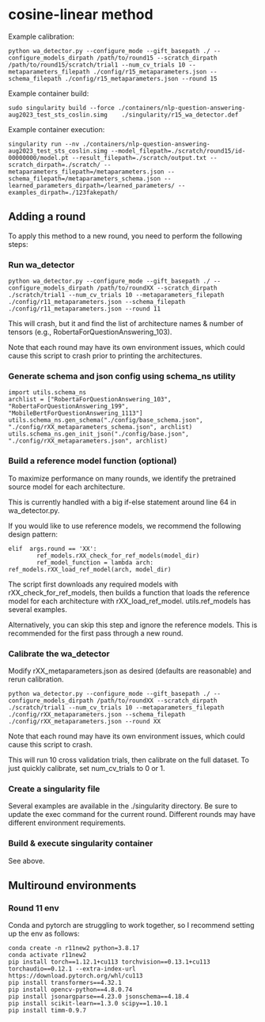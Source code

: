 # cosine-linear method

Example calibration: 
```
python wa_detector.py --configure_mode --gift_basepath ./ --configure_models_dirpath /path/to/round15 --scratch_dirpath /path/to/round15/scratch/trial1 --num_cv_trials 10 --metaparameters_filepath ./config/r15_metaparameters.json --schema_filepath ./config/r15_metaparameters.json --round 15
```

Example container build: 
```
sudo singularity build --force ./containers/nlp-question-answering-aug2023_test_sts_coslin.simg    ./singularity/r15_wa_detector.def
```

Example container execution: 
```
singularity run --nv ./containers/nlp-question-answering-aug2023_test_sts_coslin.simg --model_filepath=./scratch/round15/id-00000000/model.pt --result_filepath=./scratch/output.txt --scratch_dirpath=./scratch/ --metaparameters_filepath=/metaparameters.json --schema_filepath=/metaparameters_schema.json --learned_parameters_dirpath=/learned_parameters/ --examples_dirpath=./123fakepath/
```

## Adding a round
To apply this method to a new round, you need to perform the following steps:

### Run wa_detector
```
python wa_detector.py --configure_mode --gift_basepath ./ --configure_models_dirpath /path/to/roundXX --scratch_dirpath ./scratch/trial1 --num_cv_trials 10 --metaparameters_filepath ./config/r11_metaparameters.json --schema_filepath ./config/r11_metaparameters.json --round 11
```
This will crash, but it and find the list of architecture names & number of tensors (e.g., RobertaForQuestionAnswering_103).

Note that each round may have its own environment issues, which could cause this script to crash prior to printing the architectures.

### Generate schema and json config using schema_ns utility
```
import utils.schema_ns
archlist = ["RobertaForQuestionAnswering_103", "RobertaForQuestionAnswering_199", "MobileBertForQuestionAnswering_1113"]
utils.schema_ns.gen_schema("./config/base_schema.json", "./config/rXX_metaparameters_schema.json", archlist)
utils.schema_ns.gen_init_json("./config/base.json", "./config/rXX_metaparameters.json", archlist)
```

### Build a reference model function (optional) 
To maximize performance on many rounds, we identify the pretrained source model for each architecture. 

This is currently handled with a big if-else statement around line 64 in wa_detector.py. 

If you would like to use reference models, we recommend the following design pattern:
```
elif  args.round == 'XX':
        ref_models.rXX_check_for_ref_models(model_dir)
        ref_model_function = lambda arch: ref_models.rXX_load_ref_model(arch, model_dir)
```
The script first downloads any required models with rXX_check_for_ref_models, then builds a function that loads the reference model for each architecture with rXX_load_ref_model. utils.ref_models has several examples. 

Alternatively, you can skip this step and ignore the reference models. This is recommended for the first pass through a new round. 

### Calibrate the wa_detector
Modify rXX_metaparameters.json as desired (defaults are reasonable) and rerun calibration.

```
python wa_detector.py --configure_mode --gift_basepath ./ --configure_models_dirpath /path/to/roundXX --scratch_dirpath ./scratch/trial1 --num_cv_trials 10 --metaparameters_filepath ./config/rXX_metaparameters.json --schema_filepath ./config/rXX_metaparameters.json --round XX
```

Note that each round may have its own environment issues, which could cause this script to crash.

This will run 10 cross validation trials, then calibrate on the full dataset. To just quickly calibrate, set num_cv_trials to 0 or 1. 

### Create a singularity file
Several examples are available in the ./singularity directory. Be sure to update the exec command for the current round. Different rounds may have different environment requirements.

### Build & execute singularity container
See above.


## Multiround environments


### Round 11 env
Conda and pytorch are struggling to work together, so I recommend setting up the env as follows:
```
conda create -n r11new2 python=3.8.17
conda activate r11new2
pip install torch==1.12.1+cu113 torchvision==0.13.1+cu113 torchaudio==0.12.1 --extra-index-url https://download.pytorch.org/whl/cu113
pip install transformers==4.32.1
pip install opencv-python==4.8.0.74
pip install jsonargparse==4.23.0 jsonschema==4.18.4
pip install scikit-learn==1.3.0 scipy==1.10.1
pip install timm-0.9.7
```



